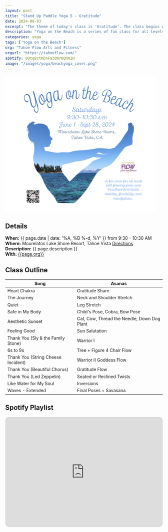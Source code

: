 ```yaml
---
layout: post
title: "Stand Up Paddle Yoga 5 - Gratitude"
date: 2024-08-03
excerpt: "The theme of today's class is 'Gratitude'. The class begins with everyone sharing three things they are thankful for (_inspired by Kellee Rich_) and concludes with a gratitude meditation. The playlist includes many songs titled Thank You to continually cultivate thankful thoughts."
description: "Yoga on the Beach is a series of fun class for all levels and ages with flowing poses and breathwork to build stability, flexibility, and mindfulness. These classes will follow an arc of opening awareness, warm-up stretch, balancing poses, inversions, grounding poses, and relaxation." 
categories: yoga
tags: ['Yoga on the Beach']
org: "Tahoe Flow Arts and Fitness"
orgurl: "https://tahoeflow.com/"
spotify: 0Utq8ctKDnFa30mr0Qnm2H
image: "/images/yoga/beachyoga_cover.png" 
---
```


<img src="/images/yoga/beachyoga_cover.png" alt="FLier" width="95%"/>


## Details

**When:** {{ page.date | date: '%A, %B %-d, %Y' }} from 9:30 - 10:30 AM   
**Where:** Mourelatos Lake Shore Resort, Tahoe Vista [Directions](https://www.google.com/maps/dir//6834+N+Lake+Blvd,+Tahoe+Vista,+CA+96148/@39.239939,-120.1344659,12z/data=!4m8!4m7!1m0!1m5!1m1!1s0x809964b0ff6493a3:0x7579cace84dcb8f8!2m2!1d-120.052065!2d39.239968?entry=ttu)   
**Description:** {{ page.description }}      
**With:** [{{page.org}}]({{page.orgurl}})

## Class Outline

Song | Asanas   
---- | ----
Heart Chakra | Gratitude Share 
The Journey  | Neck and Shoulder Stretch 
Quiet |  Leg Stretch 
Safe in My Body | Child's Pose, Cobra, Bow Pose
Aesthetic Sunset | Cat, Cow, Thread the Needle, Down Dog Plant
Feeling Good | Sun Salutation
Thank You (Sly & the Family Stone) | Warrior I
6s to 9s | Tree + Figure 4 Chair Flow
Thank You (String Cheese Incident) | Warrior II Goddess Flow
Thank You (Beautiful Chorus) | Gratitude Flow
Thank You (Led Zeppelin) | Seated or Reclined Twists
Like Water for My Soul | Inversions
Waves - Extended | Final Poses + Savasana


## Spotify Playlist

<iframe style="border-radius:12px" src="https://open.spotify.com/embed/playlist/{{ page.spotify }}?utm_source=generator" width="100%" height="352" frameBorder="0" allowfullscreen="" allow="autoplay; clipboard-write; encrypted-media; fullscreen; picture-in-picture" loading="lazy"></iframe>  

